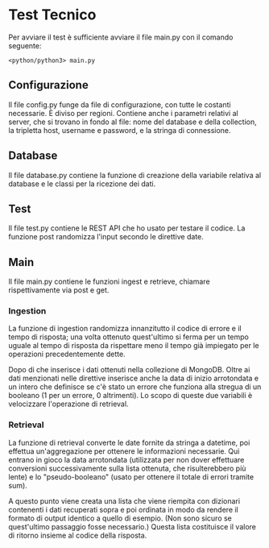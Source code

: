 # Test Tecnico

Per avviare il test è sufficiente avviare il file main.py con il comando seguente:

```
<python/python3> main.py
```

## Configurazione

Il file config.py funge da file di configurazione, con tutte le costanti necessarie. È diviso per regioni. Contiene anche i parametri relativi al server, che si trovano in fondo al file: nome del database e della collection, la tripletta host, username e password, e la stringa di connessione.

## Database

Il file database.py contiene la funzione di creazione della variabile relativa al database e le classi per la ricezione dei dati.

## Test

Il file test.py contiene le REST API che ho usato per testare il codice. La funzione post randomizza l'input secondo le direttive date.

## Main

Il file main.py contiene le funzioni ingest e retrieve, chiamare rispettivamente via post e get.

### Ingestion

La funzione di ingestion randomizza innanzitutto il codice di errore e il tempo di risposta; una volta ottenuto quest'ultimo si ferma per un tempo uguale al tempo di risposta da rispettare meno il tempo già impiegato per le operazioni precedentemente dette.

Dopo di che inserisce i dati ottenuti nella collezione di MongoDB. Oltre ai dati menzionati nelle direttive inserisce anche la data di inizio arrotondata e un intero che definisce se c'è stato un errore che funziona alla stregua di un booleano (1 per un errore, 0 altrimenti). Lo scopo di queste due variabili è velocizzare l'operazione di retrieval.

### Retrieval

La funzione di retrieval converte le date fornite da stringa a datetime, poi effettua un'aggregazione per ottenere le informazioni necessarie. Qui entrano in gioco la data arrotondata (utilizzata per non dover effettuare conversioni successivamente sulla lista ottenuta, che risulterebbero più lente) e lo "pseudo-booleano" (usato per ottenere il totale di errori tramite sum).

A questo punto viene creata una lista che viene riempita con dizionari contenenti i dati recuperati sopra e poi ordinata in modo da rendere il formato di output identico a quello di esempio. (Non sono sicuro se quest'ultimo passaggio fosse necessario.) Questa lista costituisce il valore di ritorno insieme al codice della risposta.
